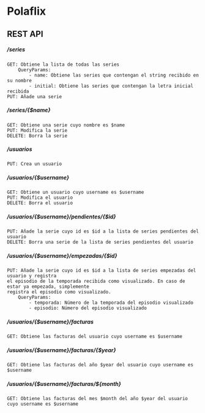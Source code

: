 # Polaflix

## REST API
##### /series
	GET: Obtiene la lista de todas las series
		QueryParams:
			- name: Obtiene las series que contengan el string recibido en su nombre
			- initial: Obtiene las series que contengan la letra inicial recibida
	PUT: Añade una serie
##### /series/{$name}
	GET: Obtiene una serie cuyo nombre es $name
	PUT: Modifica la serie
	DELETE: Borra la serie
##### /usuarios
	PUT: Crea un usuario
##### /usuarios/{$username}
	GET: Obtiene un usuario cuyo username es $username
	PUT: Modifica el usuario
	DELETE: Borra el usuario
##### /usuarios/{$username}/pendientes/{$id}
	PUT: Añade la serie cuyo id es $id a la lista de series pendientes del usuario
	DELETE: Borra una serie de la lista de series pendientes del usuario
##### /usuarios/{$username}/empezadas/{$id}
	PUT: Añade la serie cuyo id es $id a la lista de series empezadas del usuario y registra
	el episodio de la temporada recibida como visualizado. En caso de estar ya empezada, simplemente
	registra el episodio como visualizado.
		QueryParams:
			- temporada: Número de la temporada del episodio visualizado
			- episodio: Número del episodio visualizado
##### /usuarios/{$username}/facturas
	GET: Obtiene las facturas del usuario cuyo username es $username
##### /usuarios/{$username}/facturas/{$year}
	GET: Obtiene las facturas del año $year del usuario cuyo username es $username
##### /usuarios/{$username}/facturas/${month}
	GET: Obtiene las facturas del mes $month del año $year del usuario cuyo username es $username
